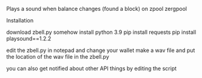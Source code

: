 

Plays a sound when balance changes (found a block) on zpool zergpool






Installation





download zbell.py somehow
install python 3.9
pip install requests
pip install playsound==1.2.2

edit the zbell.py in notepad and change your wallet 
make a wav file and put the location of the wav file in the zbell.py 

you can also get notified about other API things by editing the script
